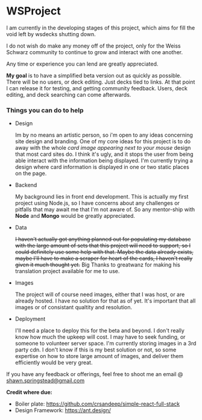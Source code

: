 # **WSProject**

I am currently in the developing stages of this project, which aims for fill the void left by wsdecks shutting down.

I do not wish do make any money off of the project, only for the Weiss Schwarz community to continue to grow and interact with one another.

Any time or experience you can lend are greatly appreciated.

**My goal** is to have a simplified beta version out as quickly as possible. There will be no users, or deck editing. Just decks tied to links. At that point I can release it for testing, and getting community feedback. Users, deck editing, and deck searching can come afterwards.

### Things you can do to help

* Design

   Im by no means an artistic person, so i'm open to any ideas concerning site design and branding. One of my core ideas for this project is to do away with the whole *card image appearing next to your mouse* design that most card sites do. I think it's ugly, and it stops the user from being able interact with the information being displayed. I'm currently trying a design where card information is displayed in one or two static places on the page.

* Backend
 
    My background lies in front end development. This is actually my first project using Node.js, so I have concerns about any challenges or pitfalls that may await me that I'm not aware of. So any mentor-ship with **Node** and **Mongo** would be greatly appreciated.

* Data

    ~~I haven't actually got anything planned out for populating my database with the large amount of sets that this project will need to support, so I could definitely use some help with that. Maybe the data already exists, maybe I'll have to make a scraper for heart of the cards, I haven't really given it much thought yet.~~
    Big Thanks to greatwanz for making his translation project available for me to use. 
    
* Images

    The project will of course need images, either that I was host, or are already hosted. I have no solution for that as of yet. It's important that all images or of consistant qualtity and resolution.

* Deployment

    I'll need a place to deploy this for the beta and beyond. I don't really know how much the upkeep will cost. I may have to seek funding, or someone to volunteer server space. I'm currently storing images in a 3rd party cdn. I don't know if this is my best solution or not, so some expertise on how to store large amount of images, and deliver them efficiently would be very great.

If you have any feedback or offerings, feel free to shoot me an email @ shawn.springstead@gmail.com

**Credit where due:**

* Boiler plate: https://github.com/crsandeep/simple-react-full-stack
* Design Framework: https://ant.design/